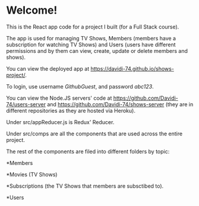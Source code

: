 # Welcome!

This is the React app code for a project I built (for a Full Stack course).


The app is used for managing TV Shows, Members (members have a subscription for watching TV Shows) and Users (users have different permissions and by them can view, create, update or delete members and shows).


You can view the deployed app at https://davidi-74.github.io/shows-project/.

To login, use username *GithubGuest*, and password *abc123*.

You can view the Node.JS servers' code at https://github.com/Davidi-74/users-server and https://github.com/Davidi-74/shows-server (they are in different repositories as they are hosted via Heroku).


Under src/appReducer.js is Redux' Reducer.


Under src/comps are all the components that are used across the entire project.


The rest of the components are filed into different folders by topic:

*Members

*Movies (TV Shows)

*Subscriptions (the TV Shows that members are subsctibed to).

*Users
